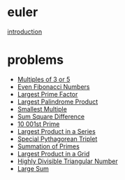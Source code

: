 # euler

[introduction](intro.md)

# problems

<!-- problems -->
- [Multiples of 3 or 5](./problems/1.md)
- [Even Fibonacci Numbers](./problems/2.md)
- [Largest Prime Factor](./problems/3.md)
- [Largest Palindrome Product](./problems/4.md)
- [Smallest Multiple](./problems/5.md)
- [Sum Square Difference](./problems/6.md)
- [10 001st Prime](./problems/7.md)
- [Largest Product in a Series](./problems/8.md)
- [Special Pythagorean Triplet](./problems/9.md)
- [Summation of Primes](./problems/10.md)
- [Largest Product in a Grid](./problems/11.md)
- [Highly Divisible Triangular Number](./problems/12.md)
- [Large Sum](./problems/13.md)
<!-- problems -->